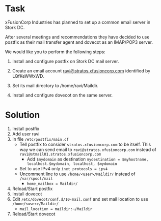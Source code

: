 # Task
xFusionCorp Industries has planned to set up a common email server in Stork DC. 

After several meetings and recommendations they have decided to use postfix as their mail transfer agent and dovecot as an IMAP/POP3 server. 

We would like you to perform the following steps:

1. Install and configure postfix on Stork DC mail server.

2. Create an email account ravi@stratos.xfusioncorp.com identified by LQfKeWWxWD.

3. Set its mail directory to /home/ravi/Maildir.

4. Install and configure dovecot on the same server.

# Solution
1. Install postfix
2. Add user ravi
3. In file ```/etc/postfix/main.cf```
   * Tell postfix to consider ```stratos.xfusioncorp.com```  to be itself. This way we can send email to ```ravi@stratos.xfusioncorp.com``` instead of ```ravi@stmail01.stratos.xfusioncorp.com```
     * Add ```$mydomain``` as destination ```mydestination = $myhostname, localhost.$mydomain, localhost, $mydomain```
   * Set to use IPv4 only ```inet_protocols = ipv4```
   * Uncomment line to use ```/home/<user>/Maildir/``` instead of ```/var/spool/mail```
     * ```home_mailbox = Maildir/```
5. Reload/Start postfix
6. Install dovecot
7. Edit ```/etc/dovecot/conf.d/10-mail.conf``` and set mail location to use ```/home/<user>/Maildir/```
   * ```mail_location = maildir:~/Maildir```
8. Reload/Start dovecot
